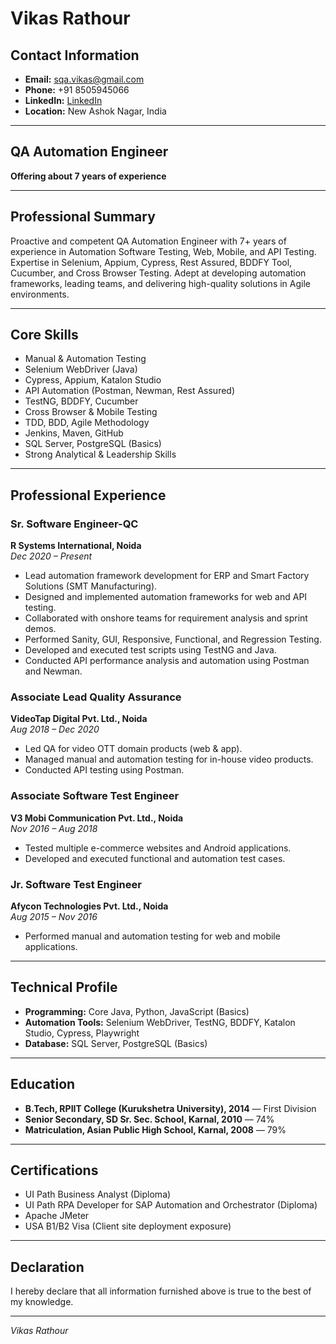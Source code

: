 # Vikas Rathour

## Contact Information
- **Email:** sqa.vikas@gmail.com
- **Phone:** +91 8505945066
- **LinkedIn:** [LinkedIn](#)
- **Location:** New Ashok Nagar, India

---

## QA Automation Engineer
**Offering about 7 years of experience**

---

## Professional Summary
Proactive and competent QA Automation Engineer with 7+ years of experience in Automation Software Testing, Web, Mobile, and API Testing. Expertise in Selenium, Appium, Cypress, Rest Assured, BDDFY Tool, Cucumber, and Cross Browser Testing. Adept at developing automation frameworks, leading teams, and delivering high-quality solutions in Agile environments.

---

## Core Skills
- Manual & Automation Testing
- Selenium WebDriver (Java)
- Cypress, Appium, Katalon Studio
- API Automation (Postman, Newman, Rest Assured)
- TestNG, BDDFY, Cucumber
- Cross Browser & Mobile Testing
- TDD, BDD, Agile Methodology
- Jenkins, Maven, GitHub
- SQL Server, PostgreSQL (Basics)
- Strong Analytical & Leadership Skills

---

## Professional Experience

### Sr. Software Engineer-QC  
**R Systems International, Noida**  
*Dec 2020 – Present*
- Lead automation framework development for ERP and Smart Factory Solutions (SMT Manufacturing).
- Designed and implemented automation frameworks for web and API testing.
- Collaborated with onshore teams for requirement analysis and sprint demos.
- Performed Sanity, GUI, Responsive, Functional, and Regression Testing.
- Developed and executed test scripts using TestNG and Java.
- Conducted API performance analysis and automation using Postman and Newman.

### Associate Lead Quality Assurance  
**VideoTap Digital Pvt. Ltd., Noida**  
*Aug 2018 – Dec 2020*
- Led QA for video OTT domain products (web & app).
- Managed manual and automation testing for in-house video products.
- Conducted API testing using Postman.

### Associate Software Test Engineer  
**V3 Mobi Communication Pvt. Ltd., Noida**  
*Nov 2016 – Aug 2018*
- Tested multiple e-commerce websites and Android applications.
- Developed and executed functional and automation test cases.

### Jr. Software Test Engineer  
**Afycon Technologies Pvt. Ltd., Noida**  
*Aug 2015 – Nov 2016*
- Performed manual and automation testing for web and mobile applications.

---

## Technical Profile
- **Programming:** Core Java, Python, JavaScript (Basics)
- **Automation Tools:** Selenium WebDriver, TestNG, BDDFY, Katalon Studio, Cypress, Playwright
- **Database:** SQL Server, PostgreSQL (Basics)

---

## Education
- **B.Tech, RPIIT College (Kurukshetra University), 2014** — First Division
- **Senior Secondary, SD Sr. Sec. School, Karnal, 2010** — 74%
- **Matriculation, Asian Public High School, Karnal, 2008** — 79%

---

## Certifications
- UI Path Business Analyst (Diploma)
- UI Path RPA Developer for SAP Automation and Orchestrator (Diploma)
- Apache JMeter
- USA B1/B2 Visa (Client site deployment exposure)

---

## Declaration
I hereby declare that all information furnished above is true to the best of my knowledge.

---

*Vikas Rathour*
